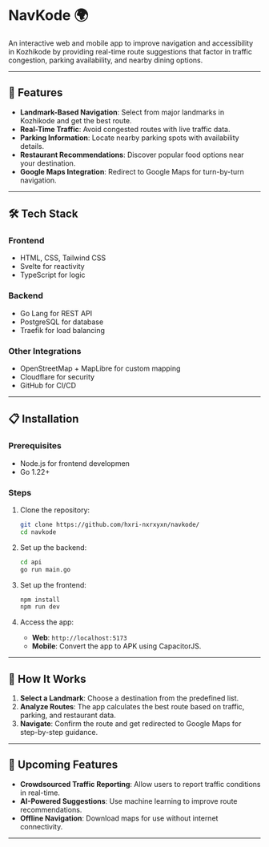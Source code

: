 # NavKode 🌍  
An interactive web and mobile app to improve navigation and accessibility in Kozhikode by providing real-time route suggestions that factor in traffic congestion, parking availability, and nearby dining options.  

---

## 🚀 Features  
- **Landmark-Based Navigation**: Select from major landmarks in Kozhikode and get the best route.  
- **Real-Time Traffic**: Avoid congested routes with live traffic data.  
- **Parking Information**: Locate nearby parking spots with availability details.  
- **Restaurant Recommendations**: Discover popular food options near your destination.  
- **Google Maps Integration**: Redirect to Google Maps for turn-by-turn navigation.  

---

## 🛠️ Tech Stack  

### **Frontend**  
- HTML, CSS, Tailwind CSS  
- Svelte for reactivity  
- TypeScript for logic  

### **Backend**  
- Go Lang for REST API  
- PostgreSQL for database  
- Traefik for load balancing   

### **Other Integrations**   
- OpenStreetMap + MapLibre for custom mapping  
- Cloudflare for security  
- GitHub for CI/CD  

---

## 📋 Installation  

### Prerequisites  
- Node.js for frontend developmen
- Go 1.22+

### Steps  
1. Clone the repository:  
   ```bash
   git clone https://github.com/hxri-nxrxyxn/navkode/
   cd navkode
   ```

2. Set up the backend:  
   ```bash
   cd api
   go run main.go
   ```

3. Set up the frontend:  
   ```bash
   npm install
   npm run dev
   ```

4. Access the app:  
   - **Web**: `http://localhost:5173`  
   - **Mobile**: Convert the app to APK using CapacitorJS.  

---

## 🌟 How It Works  

1. **Select a Landmark**: Choose a destination from the predefined list.  
2. **Analyze Routes**: The app calculates the best route based on traffic, parking, and restaurant data.  
3. **Navigate**: Confirm the route and get redirected to Google Maps for step-by-step guidance.  

---

## 📅 Upcoming Features  
- **Crowdsourced Traffic Reporting**: Allow users to report traffic conditions in real-time.  
- **AI-Powered Suggestions**: Use machine learning to improve route recommendations.  
- **Offline Navigation**: Download maps for use without internet connectivity.  

---
